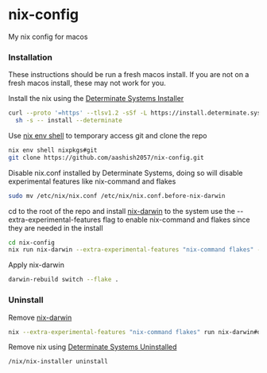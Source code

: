 # nix-config
My nix config for macos


### Installation

These instructions should be run a fresh macos install. If you are not on a fresh macos install, these may not work for you.

Install the nix using the [Determinate Systems Installer](https://github.com/DeterminateSystems/nix-installer?tab=readme-ov-file#install-nix)
```bash
curl --proto '=https' --tlsv1.2 -sSf -L https://install.determinate.systems/nix | \
  sh -s -- install --determinate
```

Use [nix env shell](https://nix.dev/manual/nix/2.25/command-ref/new-cli/nix3-env-shell) to temporary access git and clone the repo
```bash
nix env shell nixpkgs#git
git clone https://github.com/aashish2057/nix-config.git
```

Disable nix.conf installed by Determinate Systems, doing so will disable experimental features like nix-command and flakes
```bash
sudo mv /etc/nix/nix.conf /etc/nix/nix.conf.before-nix-darwin
```

cd to the root of the repo and install [nix-darwin](https://github.com/LnL7/nix-darwin?tab=readme-ov-file#step-1-creating-flakenix) to the system
use the --extra-experimental-features flag to enable nix-command and flakes since they are needed in the install
```bash
cd nix-config
nix run nix-darwin --extra-experimental-features "nix-command flakes" -- switch --flake .
```

Apply nix-darwin
```bash
darwin-rebuild switch --flake .
```


### Uninstall

Remove [nix-darwin](https://github.com/LnL7/nix-darwin?tab=readme-ov-file#uninstalling)
```bash
nix --extra-experimental-features "nix-command flakes" run nix-darwin#darwin-uninstaller
```

Remove nix using [Determinate Systems Uninstalled](https://github.com/DeterminateSystems/nix-installer?tab=readme-ov-file#uninstalling)
```bash
/nix/nix-installer uninstall
```
